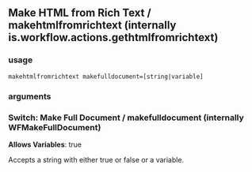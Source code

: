 
## Make HTML from Rich Text / makehtmlfromrichtext (internally is.workflow.actions.gethtmlfromrichtext)


### usage
`makehtmlfromrichtext makefulldocument=[string|variable]`

### arguments
### Switch: Make Full Document / makefulldocument (internally WFMakeFullDocument)
**Allows Variables**: true


Accepts a string with either true or false
or a variable.

